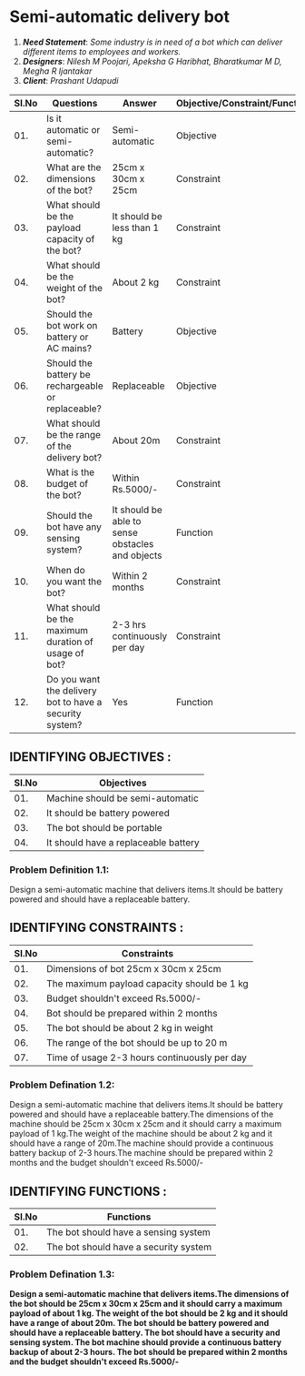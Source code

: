 # Semi-automatic delivery bot
1. **_Need Statement_**:  _Some industry is in need of a bot which can deliver different items to employees and workers._
2. **_Designers_**: _Nilesh M Poojari, Apeksha G Haribhat, Bharatkumar M D, Megha R Ijantakar_
3. **_Client_**: _Prashant Udapudi_

|  SI.No  |  Questions  |  Answer  |  Objective/Constraint/Functions  |
|---------|-------------|----------|----------------------------------|
|  01.|Is it automatic or semi-automatic?|Semi-automatic|Objective|
|  02.|What are the dimensions of the bot?|25cm x 30cm x 25cm|Constraint|
|  03.|What should be the payload capacity of the bot?|It should be less than 1 kg|Constraint|
|  04.|What should be the weight of the bot?|About 2 kg|Constraint|
|  05.|Should the bot work on battery or AC mains?|Battery|Objective|
|  06.|Should the battery be rechargeable or replaceable?|Replaceable|Objective|
|  07.|What should be the range of the delivery bot?|About 20m|Constraint|
|  08.|What is the budget of the bot?|Within Rs.5000/-|Constraint|
|  09.|Should the bot have any sensing system?|It should be able to sense obstacles and objects|Function|
|  10.|When do you want the bot?|Within 2 months|Constraint|
|  11.|What should be the maximum duration of usage of bot?|2-3 hrs continuously per day|Constraint|
|  12.|Do you want the delivery bot to have a security system?|Yes|Function|

## IDENTIFYING OBJECTIVES :
|  SI.No  |  Objectives  |
|---------|--------------|
|01.|Machine should be semi-automatic|
|02.|It should be battery powered|
|03.|The bot should be portable|
|04.|It should have a replaceable battery|

### Problem Definition 1.1:
Design a semi-automatic machine that delivers items.It should be battery powered and should have a replaceable battery. 

## IDENTIFYING CONSTRAINTS :
|  SI.No  |  Constraints  |
|---------|---------------|
|01.|Dimensions of bot 25cm x 30cm x 25cm|
|02.|The maximum payload capacity should be 1 kg|
|03.|Budget shouldn't exceed Rs.5000/-|
|04.|Bot should be prepared within 2 months|
|05.|The bot should be about 2 kg in weight|
|06.|The range of the bot should be up to 20 m|
|07.|Time of usage 2-3 hours continuously per day|


### Problem Defination 1.2:
Design a semi-automatic machine that delivers items.It should be battery powered and should have a replaceable battery.The dimensions of the machine should be 25cm x 30cm x 25cm and it should carry a maximum payload of 1 kg.The weight of the machine should be about 2 kg and it should have a range of 20m.The machine should provide a continuous battery backup of 2-3 hours.The machine should be prepared within 2 months and the budget shouldn't exceed Rs.5000/-

## IDENTIFYING FUNCTIONS :
|  SI.No  |  Functions   |
|---------|--------------|
|01.|The bot should have a sensing system|
|02.|The bot should have a security system|

 
### Problem Defination 1.3:
**Design a semi-automatic machine that delivers items.The dimensions of the bot should be 25cm x 30cm x 25cm and it should carry a maximum payload of about 1 kg. The weight of the bot should be 2 kg and it should have a range of about 20m. The bot should be battery powered and should have a replaceable battery. The bot should have a security and sensing system. The bot machine should provide a continuous battery backup of about 2-3 hours. The bot should be prepared within 2 months and the budget shouldn't exceed Rs.5000/-**